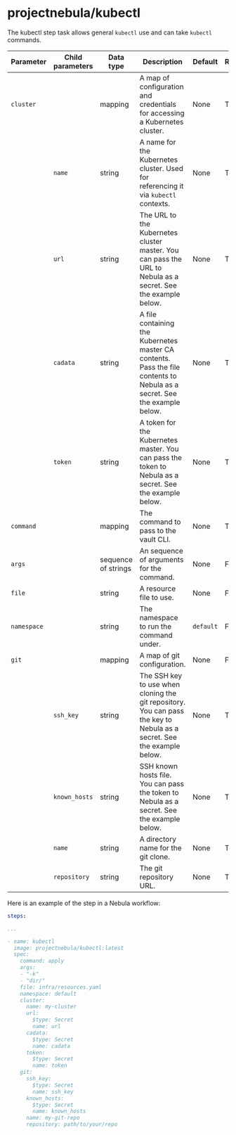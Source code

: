 # projectnebula/kubectl

The kubectl step task allows general `kubectl` use and can take `kubectl` commands.

| Parameter | Child parameters | Data type | Description | Default | Required |
|-----------|------------------|-----------|-------------|---------|----------|
| `cluster` || mapping | A map of configuration and credentials for accessing a Kubernetes cluster. | None | True |
|| `name`   | string | A name for the Kubernetes cluster. Used for referencing it via `kubectl` contexts. | None    | True     |
|| `url`    | string | The URL to the Kubernetes cluster master. You can pass the URL to Nebula as a secret. See the example below. | None    | True     |
|| `cadata` | string | A file containing the Kubernetes master CA contents. Pass the file contents to Nebula as a secret. See the example below. | None    | True     |
|| `token`  | string | A token for the Kubernetes master. You can pass the token to Nebula as a secret. See the example below. | None    | True     |
| `command` || mapping | The command to pass to the vault CLI. | None | True |
| `args` || sequence of strings | An sequence of arguments for the command. | None | False |
| `file` || string | A resource file to use. | None | False    |
| `namespace` || string | The namespace to run the command under. | `default` | False    |
| `git` || mapping | A map of git configuration. | None | False |
|| `ssh_key` | string | The SSH key to use when cloning the git repository. You can pass the key to Nebula as a secret. See the example below. | None | True |
|| `known_hosts` | string | SSH known hosts file. You can pass the token to Nebula as a secret. See the example below. | None | True |
|| `name` | string | A directory name for the git clone. | None | True |
|| `repository` | string | The git repository URL. | None | True |

Here is an example of the step in a Nebula workflow:

```YAML
steps:

...

- name: kubectl
  image: projectnebula/kubectl:latest
  spec:
    command: apply
    args: 
    - "-k"
    - "dir/"
    file: infra/resources.yaml
    namespace: default
    cluster:
      name: my-cluster
      url:
        $type: Secret
        name: url
      cadata:
        $type: Secret
        name: cadata
      token:
        $type: Secret
        name: token        
    git: 
      ssh_key:
        $type: Secret
        name: ssh_key
      known_hosts:
        $type: Secret
        name: known_hosts
      name: my-git-repo
      repository: path/to/your/repo
```